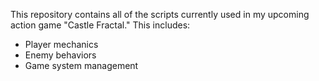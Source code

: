 This repository contains all of the scripts currently used in my upcoming action game "Castle Fractal."
This includes:
- Player mechanics
- Enemy behaviors
- Game system management

